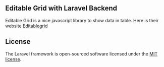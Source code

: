 ## Editable Grid with Laravel Backend

Editable Grid is a nice javascript library to show data in table. Here is their website [Editablegrid](http://www.editablegrid.net/en/)

## License

The Laravel framework is open-sourced software licensed under the [MIT license](http://opensource.org/licenses/MIT).
